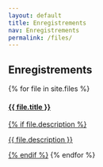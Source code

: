 ```yaml
---
layout: default
title: Enregistrements
nav: Enregistrements
permalink: /files/
---
```


<h2> Enregistrements </h2>

<div class="list-group">
{% for file in site.files %}
  <a href="{{ file.url }}" class="list-group-item">
  <h4 class="list-group-item-heading">{{ file.title }}</h4>
    {% if file.description %}<p class="list-group-item-text">{{ file.description }}</p>{% endif %}</a>
{% endfor %}
</div>

